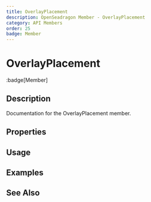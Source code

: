 ```yaml
---
title: OverlayPlacement
description: OpenSeadragon Member - OverlayPlacement
category: API Members
order: 25
badge: Member
---
```


# OverlayPlacement

:badge[Member]

## Description

Documentation for the OverlayPlacement member.

## Properties

## Usage

## Examples

## See Also
